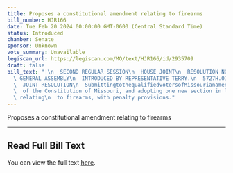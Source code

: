 ```yaml
---
title: Proposes a constitutional amendment relating to firearms
bill_number: HJR166
date: Tue Feb 20 2024 00:00:00 GMT-0600 (Central Standard Time)
status: Introduced
chamber: Senate
sponsor: Unknown
vote_summary: Unavailable
legiscan_url: https://legiscan.com/MO/text/HJR166/id/2935709
draft: false
bill_text: "|\n  SECOND REGULAR SESSION\n  HOUSE JOINT\n  RESOLUTION NO. 166\n  102ND\
  \ GENERAL ASSEMBLY\n  INTRODUCED BY REPRESENTATIVE TERRY.\n  5727H.01I DANARADEMANMILLER,ChiefClerk\n\
  \  JOINT RESOLUTION\n  SubmittingtothequalifiedvotersofMissourianamendmentrepealingSection23ofArticleI\n\
  \  of the Constitution of Missouri, and adopting one new section in lieu thereof\
  \ relating\n  to firearms, with penalty provisions."
---
```

Proposes a constitutional amendment relating to firearms

---

## Read Full Bill Text

You can view the full text [here](https://legiscan.com/MO/text/HJR166/id/2935709).
